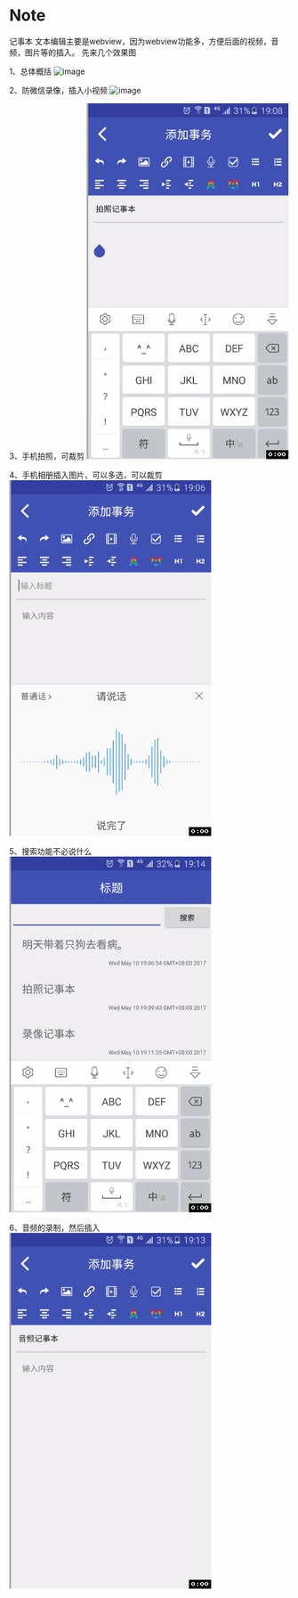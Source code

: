 # Note
记事本
文本编辑主要是webview，因为webview功能多，方便后面的视频，音频，图片等的插入。
先来几个效果图

1、总体概括
![image](https://github.com/CallmeBarry/Note/blob/master/resultPic/%E5%85%B6%E4%BB%96.gif)

2、防微信录像，插入小视频
![image](https://github.com/CallmeBarry/Note/blob/master/resultPic/%E5%BD%95%E5%83%8F.gif)

3、手机拍照，可裁剪
![image](https://github.com/CallmeBarry/Note/blob/master/resultPic/%E6%8B%8D%E7%85%A7.gif)

4、手机相册插入图片，可以多选，可以裁剪
![image](https://github.com/CallmeBarry/Note/blob/master/resultPic/%E6%8F%92%E5%85%A5%E5%9B%BE%E7%89%87.gif)

5、搜索功能不必说什么
![image](https://github.com/CallmeBarry/Note/blob/master/resultPic/%E6%90%9C%E7%B4%A2%E5%8A%9F%E8%83%BD.gif)

6、音频的录制，然后插入
![image](https://github.com/CallmeBarry/Note/blob/master/resultPic/%E9%9F%B3%E9%A2%91.gif)
